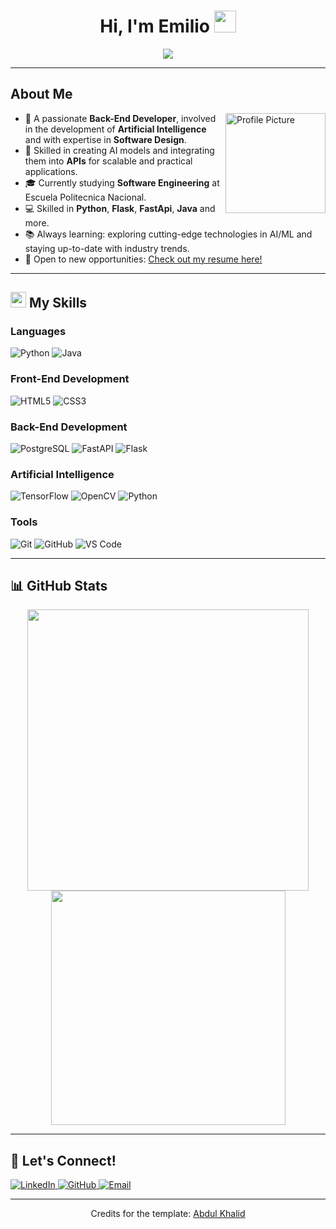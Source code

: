 <h1 align="center"><b>Hi, I'm Emilio</b> <img src="https://media.giphy.com/media/hvRJCLFzcasrR4ia7z/giphy.gif" width="35"></h1>

<p align="center">
  <a href="https://github.com/DenverCoder1/readme-typing-svg">
    <img src="https://readme-typing-svg.herokuapp.com?font=Time+New+Roman&color=cyan&size=25&center=true&vCenter=true&width=600&height=100&lines=Full-Stack+Developer+%F0%9F%94%A7;Software+Engineering+Student+%F0%9F%A7%91%E2%80%8D%F0%9F%92%BB;Tech+Enthusiast+%F0%9F%9A%80;Always+Learning+New+Skills+%F0%9F%93%9A;">
  </a>
</p>

---

## **About Me**

<img src="[URL_A_TU_IMAGEN]" alt="Profile Picture" width="160px" align="right">

- 🌟 A passionate **Back-End Developer**, involved in the development of **Artificial Intelligence** and with expertise in **Software Design**.
- 🤖 Skilled in creating AI models and integrating them into **APIs** for scalable and practical applications.
- 🎓 Currently studying **Software Engineering** at Escuela Politecnica Nacional.
- 💻 Skilled in **Python**, **Flask**, **FastApi**, **Java** and more.
- 📚 Always learning: exploring cutting-edge technologies in AI/ML and staying up-to-date with industry trends.
- 🌟 Open to new opportunities: [Check out my resume here!](https://tuportafolio.com/)

---


## <img src="https://media2.giphy.com/media/QssGEmpkyEOhBCb7e1/giphy.gif" width="25"><b> My Skills</b>

### **Languages**
![Python](https://img.shields.io/badge/Python-%2314354C.svg?style=for-the-badge&logo=python&logoColor=white) ![Java](https://img.shields.io/badge/Java-%23ED8B00.svg?style=for-the-badge&logo=openjdk&logoColor=white)

### **Front-End Development**
![HTML5](https://img.shields.io/badge/HTML5-%23E34F26.svg?style=for-the-badge&logo=html5&logoColor=white)  ![CSS3](https://img.shields.io/badge/CSS3-%231572B6.svg?style=for-the-badge&logo=css3&logoColor=white)

### **Back-End Development**
![PostgreSQL](https://img.shields.io/badge/PostgreSQL-%23316192.svg?style=for-the-badge&logo=postgresql&logoColor=white)  ![FastAPI](https://img.shields.io/badge/FastAPI-%23009497.svg?style=for-the-badge&logo=fastapi&logoColor=white)  ![Flask](https://img.shields.io/badge/Flask-%23000000.svg?style=for-the-badge&logo=flask&logoColor=white)

### **Artificial Intelligence**
![TensorFlow](https://img.shields.io/badge/TensorFlow-%23FF6F00.svg?style=for-the-badge&logo=tensorflow&logoColor=white)  ![OpenCV](https://img.shields.io/badge/OpenCV-%235C3EE8.svg?style=for-the-badge&logo=opencv&logoColor=white)  ![Python](https://img.shields.io/badge/Python-%2314354C.svg?style=for-the-badge&logo=python&logoColor=white)

### **Tools**
![Git](https://img.shields.io/badge/Git-%23F05033.svg?style=for-the-badge&logo=git&logoColor=white)  ![GitHub](https://img.shields.io/badge/GitHub-%23121011.svg?style=for-the-badge&logo=github&logoColor=white)  ![VS Code](https://img.shields.io/badge/Visual%20Studio%20Code-%23007ACC.svg?style=for-the-badge&logo=visual-studio-code&logoColor=white)

---

## 📊 **GitHub Stats**

<div align="center">
  <img src="https://github-readme-stats-sigma-five.vercel.app/api?username=lemilio-lubu&include_all_commits=true&count_private=true&show_icons=true&line_height=20&title_color=7A7ADB&icon_color=2234AE&text_color=D3D3D3&bg_color=0,000000,130F40" width="450">
  <img src="https://github-readme-stats.vercel.app/api/top-langs?username=lemilio-lubu&show_icons=true&locale=en&layout=compact&line_height=20&title_color=7A7ADB&icon_color=2234AE&text_color=D3D3D3&bg_color=0,000000,130F40" width="375">
</div>

---

## 🤝 **Let's Connect!**
<section>
    <a href="https://linkedin.com/in/tuusuario" target="_blank">
      <img src="https://img.shields.io/badge/LinkedIn-%230077B5.svg?style=for-the-badge&logo=linkedin&logoColor=white" alt="LinkedIn">
    </a>
    <a href="https://github.com/tuusuario" target="_blank">
      <img src="https://img.shields.io/badge/GitHub-%23121011.svg?style=for-the-badge&logo=github&logoColor=white" alt="GitHub">
    </a>
    <a href="mailto:tucorreo@example.com" target="_blank">
      <img src="https://img.shields.io/badge/Gmail-D14836?style=for-the-badge&logo=gmail&logoColor=white" alt="Email">
    </a>
</section>
  
---

<div align="center">
  <p>Credits for the template: <a href="https://github.com/0xabdulkhalid">Abdul Khalid</a></p>
</div>
